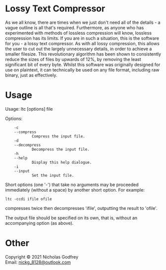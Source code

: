 # Lossy Text Compressor

As we all know, there are times when we just don't need all of the details - a
vague outline is all that's required. Furthermore, as anyone who has
experimented with methods of lossless compression will know, lossless
compression has its limits. If you are in such a situation, this is the
software for you - a lossy text compressor. As with all lossy compression,
this allows the user to cut out the largely unnecessary details, in order to
achieve a smaller filesize. This revolutionary algorithm has been shown to
consistently reduce the sizes of files by upwards of 12%, by removing the
least significant bit of every byte. Whilst this software was originally
designed for use on plaintext, it can technically be used on any file format,
including raw binary, just as effectively.

# Usage

Usage: ltc [options] file

Options:

        -c
        --compress
                Compress the input file.
        -d
        --decompress
                Decompress the input file.
        -h
        --help
                Display this help dialogue.
        -i
        --input
                Set the input file.

Short options (one '-') that take no arguments may be proceeded immediately
(without a space) by another short option. For example:

    ltc -ccdi ifile ofile

compresses twice then decompresses 'ifile', outputting the result to 'ofile'.

The output file should be specified on its own, that is, without an
accompanying option (as above).

# Other

Copyright © 2021 Nicholas Godfrey\
Email: nickg_8128@outlook.com
